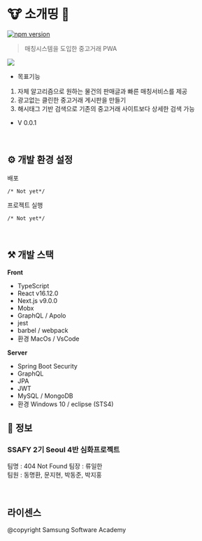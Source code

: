 # :cow: 소개띵 :dog: 
[![npm version](https://img.shields.io/npm/v/react.svg?style=flat)](https://www.npmjs.com/package/react)
> 매칭시스템을 도입한 중고거래 PWA

![](./src/img/main.png)

 - 목표기능
1. 자체 알고리즘으로 원하는 물건의 판매글과 빠른 매칭서비스를 제공
2. 광고없는 클린한 중고거래 게시판을 만들기
3. 해시태그 기반 검색으로 기존의 중고거래 사이트보다 상세한 검색 가능


 * V 0.0.1

<br>

## :gear: 개발 환경 설정

배포
```
/* Not yet*/

```

프로젝트 실행
```
/* Not yet*/

```

<br>

## :hammer_and_pick: 개발 스택

**Front**

- TypeScript
- React v16.12.0
- Next.js v9.0.0
- Mobx
- GraphQL / Apolo
- jest
- barbel / webpack
- 환경 MacOs / VsCode 

**Server**

- Spring Boot Security
- GraphQL
- JPA
- JWT
- MySQL / MongoDB
- 환경 Windows 10 / eclipse (STS4)


## :busts_in_silhouette: 정보

### SSAFY 2기 Seoul 4반 심화프로젝트 <br>
팀명 : 404 Not Found
팀장 : 류일한<br>
팀원 : 동명환, 문지현, 박동준, 박지홍

<br>

## 라이센스

 @copyright Samsung Software Academy
